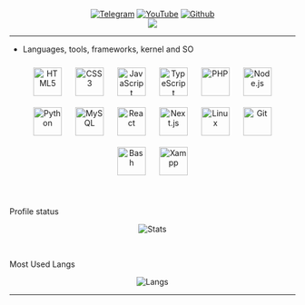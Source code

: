 <p align="center">
    <a href="https://t.me/KiritoOfficial"><img alt="Telegram" src="https://img.shields.io/badge/Telegram-white?style=for-the-badge&logo=telegram&logoColor=white"/></a>
    <a href="https://youtube.com/c/KiritoOfficial"><img alt="YouTube" src="https://img.shields.io/badge/YouTube-FE0000?style=for-the-badge&logo=youtube&logoColor=white"/></a>
    <a href="https://github.com/KiritoOfficial"><img alt="Github" src="https://img.shields.io/badge/Github-black?style=for-the-badge&logo=github&logoColor=white"/></a>
    <br />
    <img src="https://komarev.com/ghpvc/?username=KiritoOfficial&&style=flat&label=VISITANTES" align="center" />
</p>

<hr>

- Languages, tools, frameworks, kernel and SO

<p align="center">
<img style="margin: 10px" src="https://profilinator.rishav.dev/skills-assets/html5-original-wordmark.svg" alt="HTML5" height="50" />
<img style="margin: 10px" src="https://profilinator.rishav.dev/skills-assets/css3-original-wordmark.svg" alt="CSS3" height="50" />
<img style="margin: 10px" src="https://profilinator.rishav.dev/skills-assets/javascript-original.svg" alt="JavaScript" height="50" />
<img style="margin: 10px" src="https://profilinator.rishav.dev/skills-assets/typescript-original.svg" alt="TypeScript" height="50" />
<img style="margin: 10px" src="https://profilinator.rishav.dev/skills-assets/php-original.svg" alt="PHP" height="50" />
<img style="margin: 10px" src="https://profilinator.rishav.dev/skills-assets/nodejs-original-wordmark.svg" alt="Node.js" height="50" />
<img style="margin: 10px" src="https://profilinator.rishav.dev/skills-assets/python-original.svg" alt="Python" height="50" />
<img style="margin: 10px" src="https://profilinator.rishav.dev/skills-assets/mysql-original-wordmark.svg" alt="MySQL" height="50" />
<img style="margin: 10px" src="https://profilinator.rishav.dev/skills-assets/react-original-wordmark.svg" alt="React" height="50" />
<img style="margin: 10px" src="https://profilinator.rishav.dev/skills-assets/nestjs.svg" alt="Next.js" height="50" />
<img style="margin: 10px" src="https://profilinator.rishav.dev/skills-assets/linux-original.svg" alt="Linux" height="50" />
<img style="margin: 10px" src="https://profilinator.rishav.dev/skills-assets/git-scm-icon.svg" alt="Git" height="50" />
<img style="margin: 10px" src="https://profilinator.rishav.dev/skills-assets/gnu_bash-icon.svg" alt="Bash" height="50" />
<img style="margin: 10px" src="https://profilinator.rishav.dev/skills-assets/xampp.png" alt="Xampp" height="50" />
</p>
<br />

Profile status

<p align="center">
<img src="https://github-readme-stats.vercel.app/api/?username=KiritoOfficial&layout=compact&theme=dracula" alt="Stats"/>
</p>
<br />


Most Used Langs

<p align="center">
<img src="https://github-readme-stats.vercel.app/api/top-langs/?username=KiritoOfficial&layout=compact&langs_count=999&theme=dracula" alt="Langs" />
</p>

<hr>
